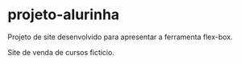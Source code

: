 # projeto-alurinha

Projeto de site desenvolvido para apresentar a ferramenta flex-box.

Site de venda de cursos ficticio.
